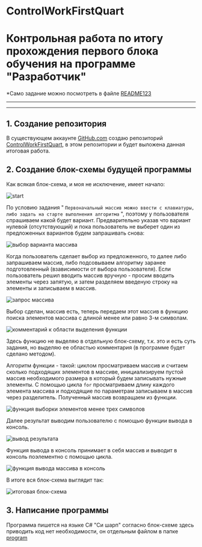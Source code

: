 # ControlWorkFirstQuart
# Контрольная работа по итогу прохождения первого блока обучения на программе "Разработчик"

*Само задание можно посмотреть в файле [README123](README123.md)

---
---

## 1. Создание репозитория

В существующем аккаунте [GitHub.com](https://github.com/FA-lex) создаю репозиторий [ControlWorkFirstQuart](https://github.com/FA-lex/ControlWorkFirstQuart), в этом репозитории и будет выложена данная итоговая работа.


## 2. Создание блок-схемы будущей программы 

Как всякая блок-схема, и моя не исключение, имеет начало: 

![start](Image/start.png)

По условию задания " `Первоначальный массив можно ввести с клавиатуры, либо задать на старте выполнения алгоритма` ", поэтому у пользователя спрашиваем какой будет вариант. Предварительно указав что вариант нулевой (отсутствующий) и пока пользователь не выберет один из предложенных вариантов будем запрашивать снова: 

![выбор варианта массива](Image/select_input.png)

Когда пользователь сделает выбор из предложенного, то далее либо запрашиваем массив, либо подсовываем алгоритму заранее подготовленный (взависимости от выбора пользователя).
Если пользователь решил вводить массив вручную - просим вводить элементы через запятую, и затем разделяем введеную строку на элементы и записываем в массив.

![запрос массива](Image/request_massiv.png)

Выбор сделан, массив есть, теперь передаем этот массив в функцию поиска элементов массива с длиной менее или равно 3-м символам.

![комментарий к области выделения функции](Image/function.png)

Здесь функцию не выделяю в отдельную блок-схему, т.к. это и есть суть задания, но выделяю ее областью комментария (в программе будет сделано методом).

Алгоритм функции - такой: циклом просматриваем массив и считаем сколько подходящих элементов в массиве, инициализируем пустой массив необходимого размера в который будем записывать нужные элементы. С помощью цикла `for` просматриваем длину каждого элемента массива и подходящие по параметрам записываем в массив через разделитель. Полученный массив возвращаем из функции.

![функция выборки элементов менее трех символов](Image/function_select_elements.png)

Далее результат выводим пользователю с помощью функции вывода в консоль.

![вывод результата](Image/print_rezult.png)

Функция вывода в консоль принимает в себя массив и выводит в консоль  поэлементно с помощью цикла.

![функция вывода массива в консоль](Image/function_print_array.png)

В итоге вся блок-схема выглядит так:

![итоговая блок-схема](Image/flow_chart.png)

## 3. Написание программы

Программа пишется на языке  C# "Си шарп" согласно блок-схеме здесь приводить код нет необходимости, он отдельным файлом в папке [program](program/Program.cs)
